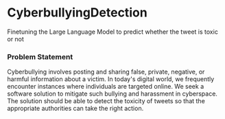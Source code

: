 # CyberbullyingDetection
Finetuning the Large Language Model to predict whether the tweet is toxic or not

### Problem Statement
Cyberbullying involves posting and sharing false, private, negative, or harmful information about a victim. In today's digital world, we frequently encounter instances where individuals are targeted online. We seek a software solution to mitigate such bullying and harassment in cyberspace. The solution should be able to detect the toxicity of tweets so that the appropriate authorities can take the right action.
